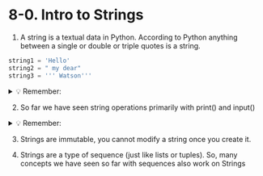 # 8-0. Intro to Strings

1. A string is a textual data in Python. According to Python anything between a single or double or triple quotes is a string.
```python
string1 = 'Hello'
string2 = " my dear"
string3 = ''' Watson'''
```
<details>
  <summary>
    💡 Remember:
  </summary>
  Triple quotes let us print paragraphs of data
</details>

2. So far we have seen string operations primarily with print() and input()

<details>
  <summary>
    💡 Remember:
  </summary>
  print is a void function<br>
  input is a value-returning function which accepts one string and returns one string
</details>

3. Strings are immutable, you cannot modify a string once you create it.

4. Strings are a type of sequence (just like lists or tuples). So, many concepts we have seen so far with sequences also work on Strings